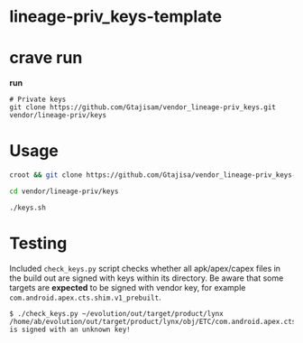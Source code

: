 # lineage-priv_keys-template
# crave run
**run**
```
# Private keys
git clone https://github.com/Gtajisam/vendor_lineage-priv_keys.git vendor/lineage-priv/keys
```

# Usage

```bash
croot && git clone https://github.com/Gtajisa/vendor_lineage-priv_keys-template -b master vendor/lineage-priv/keys
```

```bash
cd vendor/lineage-priv/keys
```

```
./keys.sh
```

# Testing

Included `check_keys.py` script checks whether all apk/apex/capex files in the build out are signed with keys within its directory. Be aware that some targets are **expected** to be signed with vendor key, for example `com.android.apex.cts.shim.v1_prebuilt`.

```
$ ./check_keys.py ~/evolution/out/target/product/lynx
/home/ab/evolution/out/target/product/lynx/obj/ETC/com.android.apex.cts.shim.v1_prebuilt_intermediates/com.android.apex.cts.shim.apex is signed with an unknown key!
```
